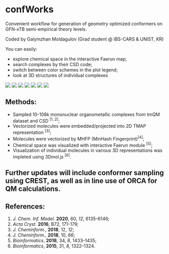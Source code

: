 # confWorks
Convenient workflow for generation of geometry optimized conformers on GFN-xTB semi-empirical theory levels.

Coded by Galymzhan Moldagulov (Grad student @ IBS-CARS & UNIST, KR)

You can easily:
- explore chemical space in the interactive Faerun map;
- search complexes by their CSD code;
- switch between color schemes in the plot legend;
- look at 3D structures of individual complexes 

![](https://moldagulovg.github.io/rdkit-xtb-geomopt/docs/assets/quinine_2D.jpg)
![](https://moldagulovg.github.io/rdkit-xtb-geomopt/docs/assets/quinine_3D.jpg)
![](https://moldagulovg.github.io/rdkit-xtb-geomopt/docs/assets/quinine_3D_ensemble.jpg)
![](https://moldagulovg.github.io/rdkit-xtb-geomopt/docs/assets/rmsd_matrix.jpg)
![](https://moldagulovg.github.io/rdkit-xtb-geomopt/docs/assets/rmsd_hist.jpg)
![](https://moldagulovg.github.io/rdkit-xtb-geomopt/docs/assets/conf_space_tsne.jpg)
![](https://moldagulovg.github.io/rdkit-xtb-geomopt/docs/assets/conf_space_energy_landscape.jpg)

## Methods:
- Sampled 10-108k mononuclear organometallic complexes from tmQM dataset and CSD <sup>[1, 2]</sup>;
- Vectorized molecules were embedded/projected into 2D TMAP representation <sup>[3]</sup>;
- Molecules were vectorized by MHFP (MinHash Fingerprint)<sup>[4]</sup>;
- Chemical space was visualized with interactive Faerun module <sup>[5]</sup>;
- Visualization of individual molecules in various 3D representations was impleted using 3Dmol.js <sup>[6]</sup>.

## Further updates will include conformer sampling using CREST, as well as in line use of ORCA for QM calculations.

## References:
1. *J. Chem. Inf. Model*. **2020**, 60, *12*, 6135–6146;
2. *Acta Cryst.* **2016**, B72, 171-179;
3. *J. Cheminform.*, **2018**, 12, *12*;
4. *J. Cheminform.*, **2018**, 10, *66*;
5. *Bioinformatics*, **2018**, 34, *8*, 1433–1435;
6. *Bioinformatics*, **2015**, 31, *8*, 1322–1324.
